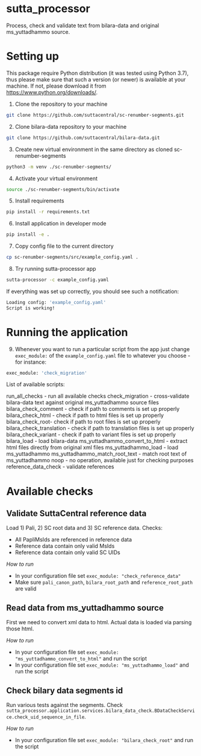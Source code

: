 # sutta_processor

Process, check and validate text from bilara-data and original ms_yuttadhammo source.

# Setting up

This package require Python distribution (it was tested using Python 3.7), thus please make sure that such a version (or newer) is available at your machine. If not, please download it from https://www.python.org/downloads/.

1. Clone the repository to your machine

```bash
git clone https://github.com/suttacentral/sc-renumber-segments.git
```

2. Clone bilara-data repository to your machine

```bash
git clone https://github.com/suttacentral/bilara-data.git
```

3. Create new virtual environment in the same directory as cloned sc-renumber-segments

```bash
python3 -m venv ./sc-renumber-segments/
```

4. Activate your virtual environment

```bash
source ./sc-renumber-segments/bin/activate
```

5. Install requirements

```bash
pip install -r requirements.txt
```

6. Install application in developer mode

```bash
pip install -e .
```

7. Copy config file to the current directory

```bash
cp sc-renumber-segments/src/example_config.yaml .
```

8. Try running sutta-processor app

```bash
sutta-processor -c example_config.yaml
```

If everything was set up correctly, you should see such a notification:

```bash
Loading config: 'example_config.yaml'
Script is working!
```
# Running the application

9. Whenever you want to run a particular script from the app just change  `exec_module:` of the `example_config.yaml` file to whatever you choose - for instance:

```bash
exec_module: 'check_migration'
```

List of available scripts:

run_all_checks - run all available checks
check_migration - cross-validate bilara-data text against original ms_yuttadhammo source files
bilara_check_comment - check if path to comments is set up properly
bilara_check_html - check if path to html files is set up properly
bilara_check_root- check if path to root files is set up properly
bilara_check_translation - check if path to translation files is set up properly
bilara_check_variant - check if path to variant files is set up properly
bilara_load - load bilara-data
ms_yuttadhammo_convert_to_html - extract html files directly from original xml files
ms_yuttadhammo_load - load ms_yuttadhammo
ms_yuttadhammo_match_root_text - match root text of ms_yuttadhammo
noop - no operation, available just for checking purposes
reference_data_check - validate references




# Available checks
## Validate SuttaCentral reference data
Load 1) Pali, 2) SC root data and 3) SC reference data. Checks:
* All PapliMsIds are referenced in reference data
* Reference data contain only valid MsIds
* Reference data contain only valid SC UIDs

*How to run*
* In your configuration file set `exec_module: "check_reference_data"`
* Make sure `pali_canon_path`, `bilara_root_path` and `reference_root_path` are valid


## Read data from ms_yuttadhammo source
First we need to convert xml data to html. Actual data is loaded via parsing those html.

*How to run*
* In your configuration file set `exec_module: "ms_yuttadhammo_convert_to_html"` and run the script
* In your configuration file set `exec_module: "ms_yuttadhammo_load"` and run the script

## Check bilary data segments id
Run various tests against the segments. Check `sutta_processor.application.services.bilara_data_check.BDataCheckService.check_uid_sequence_in_file`.

*How to run*
* In your configuration file set `exec_module: "bilara_check_root"` and run the script

